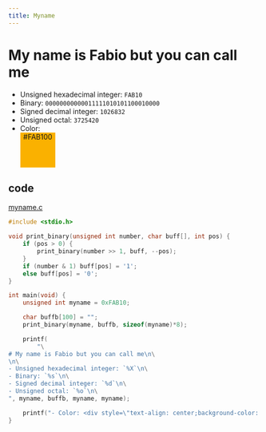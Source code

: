 ```yaml
---
title: Myname
---
```


# My name is Fabio but you can call me

- Unsigned hexadecimal integer: `FAB10`
- Binary: `00000000000011111010101100010000`
- Signed decimal integer: `1026832`
- Unsigned octal: `3725420`
- Color: <div style="text-align: center;background-color: #FAB100;height: 5em;width: 5em;">#FAB100</div>

## code

[myname.c](resources/myname.c)

```c
#include <stdio.h>

void print_binary(unsigned int number, char buff[], int pos) {
    if (pos > 0) {
        print_binary(number >> 1, buff, --pos);
    }
    if (number & 1) buff[pos] = '1';
    else buff[pos] = '0';
}

int main(void) {
    unsigned int myname = 0xFAB10;

    char buffb[100] = "";
    print_binary(myname, buffb, sizeof(myname)*8);

    printf(
        "\
# My name is Fabio but you can call me\n\
\n\
- Unsigned hexadecimal integer: `%X`\n\
- Binary: `%s`\n\
- Signed decimal integer: `%d`\n\
- Unsigned octal: `%o`\n\
", myname, buffb, myname, myname);

    printf("- Color: <div style=\"text-align: center;background-color: #FAB100;height: 5em;width: 5em;\">#FAB100</div>\n");
}
```